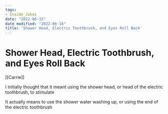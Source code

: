 ```yaml
---
tags:
- Inside_Jokes
date: "2022-06-15"
date modified: "2022-06-16"
title: 'Shower Head, Electric Toothbrush, and Eyes Roll Back'
---
```


# Shower Head, Electric Toothbrush, and Eyes Roll Back
[[Carrie]]

I initially thought that it meant using the shower head, or head of the electric toothbrush, to stimulate

It actually means to use the shower water washing up, or using the end of the electric toothbrush
